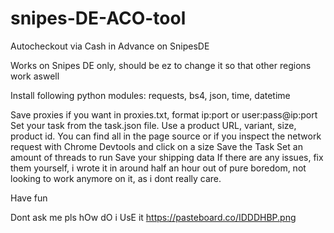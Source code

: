 # snipes-DE-ACO-tool
Autocheckout via Cash in Advance on SnipesDE

Works on Snipes DE only, should be ez to change it so that other regions work aswell

Install following python modules:
requests, bs4, json, time, datetime

Save proxies if you want in proxies.txt, format ip:port or user:pass@ip:port
Set your task from the task.json file.
Use a product URL, variant, size, product id.
You can find all in the page source or if you inspect the network request with Chrome Devtools and click on a size
Save the Task
Set an amount of threads to run
Save your shipping data
If there are any issues, fix them yourself, i wrote it in around half an hour out of pure boredom, not looking to work anymore on it, as i dont really care.

Have fun



Dont ask me pls hOw dO i UsE it
https://pasteboard.co/IDDDHBP.png
